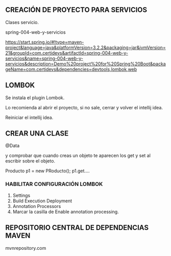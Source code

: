 
## CREACIÓN DE PROYECTO PARA SERVICIOS

Clases servicio.

spring-004-web-y-servicios

https://start.spring.io/#!type=maven-project&language=java&platformVersion=3.2.2&packaging=jar&jvmVersion=21&groupId=com.certidevs&artifactId=spring-004-web-y-servicios&name=spring-004-web-y-servicios&description=Demo%20project%20for%20Spring%20Boot&packageName=com.certidevs&dependencies=devtools,lombok,web

## LOMBOK

Se instala el plugin Lombok.

Lo recomienda al abrir el proyecto, si no sale, cerrar y volver el intellij idea.

Reiniciar el intellij idea.

## CREAR UNA CLASE

@Data

y comprobar que cuando creas un objeto te aparecen los get y set al escribir sobre el objeto.

Producto p1 = new PRoducto();
p1.get....


### HABILITAR CONFIGURACIÓN LOMBOK

1. Settings
2. Build Execution Deployment
3. Annotation Processors
4. Marcar la casilla de Enable annotation processing.


## REPOSITORIO CENTRAL DE DEPENDENCIAS MAVEN

mvnrepository.com

